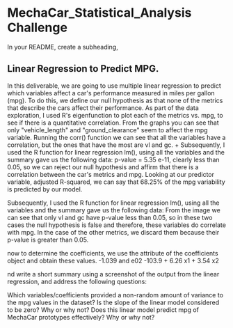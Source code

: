 # MechaCar_Statistical_Analysis Challenge
In your README, create a subheading, 

## Linear Regression to Predict MPG. 
In this deliverable, we are going to use multiple linear regression to predict which variables affect a car's performance measured in miles per gallon (mpg). To do this, we define our null hypothesis as that none of the metrics that describe the cars affect their performance.
As part of the data exploration, I used R's eigenfunction to plot each of the metrics vs. mpg, to see if there is a quantitative correlation. From the graphs you can see that only "vehicle_length" and "ground_clearance" seem to affect the mpg variable. Running the corr() function we can see that all the variables have a correlation, but the ones that have the most are vl and gc.
+
Subsequently, I used the R function for linear regression lm(), using all the variables and the summary gave us the following data:
 p-value = 5.35 e-11, clearly less than 0.05, so we can reject our null hypothesis and affirm that there is a correlation between the car's metrics and mpg.
Looking at our predictor variable, adjusted R-squared, we can say that 68.25% of the mpg variability is predicted by our model.

Subsequently, I used the R function for linear regression lm(), using all the variables and the summary gave us the following data:
From the image we can see that only vl and gc have p-value less than 0.05, so in these two cases the null hypothesis is false and therefore, these variables do correlate with mpg. In the case of the other metrics, we discard them because their p-value is greater than 0.05.

now to determine the coefficients, we use the attribute of the coefficients object and obtain these values.
-1.039 and e02
-103.9 + 6.26 x1 + 3.54 x2



nd write a short summary using a screenshot of the output from the linear regression, and address the following questions:




Which variables/coefficients provided a non-random amount of variance to the mpg values in the dataset?
Is the slope of the linear model considered to be zero? Why or why not?
Does this linear model predict mpg of MechaCar prototypes effectively? Why or why not?
